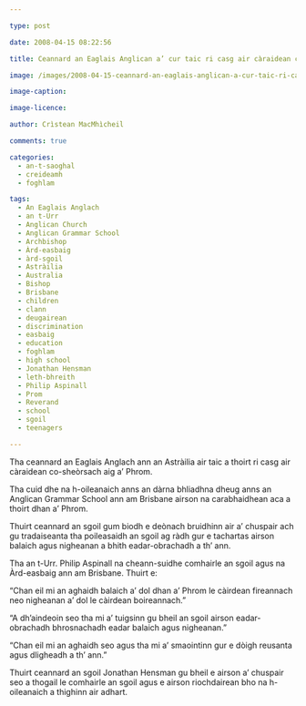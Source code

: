 ```yaml
---

type: post

date: 2008-04-15 08:22:56

title: Ceannard an Eaglais Anglican a’ cur taic ri casg air càraidean co-sheòrsach aig a’ Phrom

image: /images/2008-04-15-ceannard-an-eaglais-anglican-a-cur-taic-ri-casg-air-caraidean-co-sheorsach-aig-a-phrom.jpg

image-caption:

image-licence:

author: Crìstean MacMhìcheil

comments: true

categories:
  - an-t-saoghal
  - creideamh
  - foghlam

tags:
  - An Eaglais Anglach
  - an t-Urr
  - Anglican Church
  - Anglican Grammar School
  - Archbishop
  - Àrd-easbaig
  - àrd-sgoil
  - Astràilia
  - Australia
  - Bishop
  - Brisbane
  - children
  - clann
  - deugairean
  - discrimination
  - easbaig
  - education
  - foghlam
  - high school
  - Jonathan Hensman
  - leth-bhreith
  - Philip Aspinall
  - Prom
  - Reverand
  - school
  - sgoil
  - teenagers

---
```


Tha ceannard an Eaglais Anglach ann an Astràilia air taic a thoirt ri casg air càraidean co-sheòrsach aig a&#8217; Phrom.

<!--more-->

Tha cuid dhe na h-oileanaich anns an dàrna bhliadhna dheug anns an Anglican Grammar School ann am Brisbane airson na carabhaidhean aca a thoirt dhan a&#8217; Phrom.

Thuirt ceannard an sgoil gum biodh e deònach bruidhinn air a&#8217; chuspair ach gu tradaiseanta tha poileasaidh an sgoil ag ràdh gur e tachartas airson balaich agus nigheanan a bhith eadar-obrachadh a th&#8217; ann.

Tha an t-Urr. Philip Aspinall na cheann-suidhe comhairle an sgoil agus na Àrd-easbaig ann am Brisbane. Thuirt e:

&#8220;Chan eil mi an aghaidh balaich a&#8217; dol dhan a&#8217; Phrom le càirdean fireannach neo nigheanan a&#8217; dol le càirdean boireannach.&#8221;

&#8220;A dh&#8217;aindeoin seo tha mi a&#8217; tuigsinn gu bheil an sgoil airson eadar-obrachadh bhrosnachadh eadar balaich agus nigheanan.&#8221;

&#8220;Chan eil mi an aghaidh seo agus tha mi a&#8217; smaointinn gur e dòigh reusanta agus dligheadh a th&#8217; ann.&#8221;

Thuirt ceannard an sgoil Jonathan Hensman gu bheil e airson a&#8217; chuspair seo a thogail le comhairle an sgoil agus e airson riochdairean bho na h-oileanaich a thighinn air adhart.
